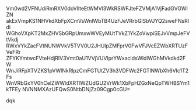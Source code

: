 Vm0wd2VFNUdiRmRXV0doVllteEtWMVl3WkRSWFJteFZVMjA1VjFadGVGWlZN
akExVmpKS1NHVkdXbFpXCmVsWnlWbTB4UzFJeVRrbGlSbVJYQ2sweFNsRldi
WGhoVXpKT2MxZHVSbGRpUmxwWVEyMUtTVkZ1YkZoVwpiSEJvVmpJeFVtVkdj
RWxVYkZacFVtNUNWVkV5TVV0U2JHUlpZMFprV0FwVFJVcEZWbXRTUzFVeFRr
ZFYKYmtwcFVteHdjRlV3Vmt0aU1VVjVUVlprYWxacldsWldiWGhMVkdkd2FW
WnJiRFpXTVZKS1pVWlNkRlpzCmFGTUtZV3h3VDFWc2FGTlNWbXh6Vlc1T2Fs
WnVRbGxYV0hCelZWWldXRTlWZUdGU2VrWk1XbFpHZGxNeQpTWHBSYm1kTFEy
NVNNMXAzUFQwS0NtbDNjZz09Cgp0cGU=

dqk